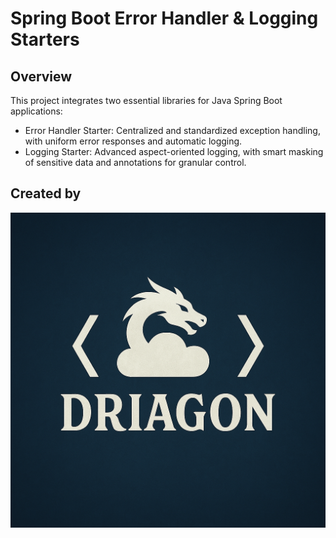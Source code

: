 # Spring Boot Error Handler & Logging Starters

## Overview
This project integrates two essential libraries for Java Spring Boot applications:

* Error Handler Starter: Centralized and standardized exception handling, with uniform error responses and automatic logging.
* Logging Starter: Advanced aspect-oriented logging, with smart masking of sensitive data and annotations for granular control.

## Created by

![Logo Driagon.png](Logo%20Driagon.png)